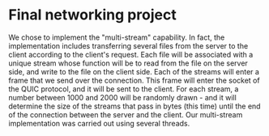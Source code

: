 # Final networking project
We chose to implement the "multi-stream" capability.
In fact, the implementation includes transferring several files from the server to the client according to the client's request.
Each file will be associated with a unique stream whose function will be to read from the file on the server side, and write to the file on the client side.
Each of the streams will enter a frame that we send over the connection.
This frame will enter the socket of the QUIC protocol, and it will be sent to the client.
For each stream, a number between 1000 and 2000 will be randomly drawn - and it will determine the size of the streams that pass
in bytes (this time) until the end of the connection between the server and the client.
Our multi-stream implementation was carried out using several threads.
